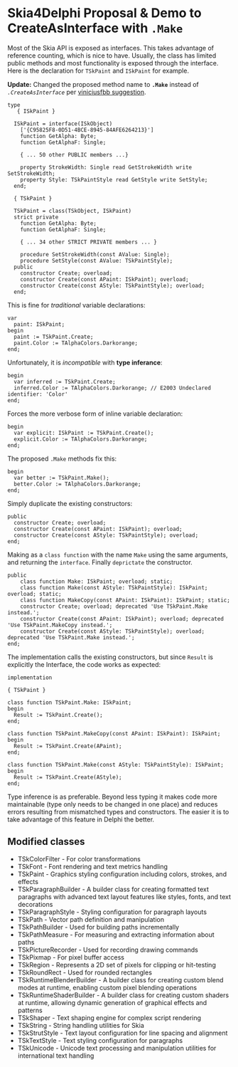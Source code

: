 ﻿# Skia4Delphi Proposal & Demo to CreateAsInterface with `.Make` 

Most of the Skia API is exposed as interfaces. This takes advantage of reference counting, which is nice to have. Usually, the class has limited public methods and most functionality is exposed through the interface. Here is the declaration for `TSkPaint` and `ISkPaint` for example.

**Update:** Changed the proposed method name to **`.Make`** instead of *`.CreateAsInterface`* per [viniciusfbb suggestion](https://github.com/skia4delphi/skia4delphi/pull/408#issuecomment-2787132333).   

```Delphi
type
   { ISkPaint }

  ISkPaint = interface(ISkObject) 
    ['{C95825F8-0D51-4BCE-8945-84AFE6264213}']
    function GetAlpha: Byte;
    function GetAlphaF: Single;

    { ... 50 other PUBLIC members ...}

    property StrokeWidth: Single read GetStrokeWidth write SetStrokeWidth;
    property Style: TSkPaintStyle read GetStyle write SetStyle;
  end;

  { TSkPaint }

  TSkPaint = class(TSkObject, ISkPaint)
  strict private
    function GetAlpha: Byte;
    function GetAlphaF: Single;
    
    { ... 34 other STRICT PRIVATE members ... }

    procedure SetStrokeWidth(const AValue: Single);
    procedure SetStyle(const AValue: TSkPaintStyle);
  public
    constructor Create; overload;
    constructor Create(const APaint: ISkPaint); overload;
    constructor Create(const AStyle: TSkPaintStyle); overload;
  end;
  ```

This is fine for *traditional* variable declarations:

```Delphi
var
  paint: ISkPaint;
begin
  paint := TSkPaint.Create;
  paint.Color := TAlphaColors.Darkorange;
end;
```

Unfortunately, it is *incompatible* with **type inferance**:

```Delphi
begin
  var inferred := TSkPaint.Create;
  inferred.Color := TAlphaColors.Darkorange; // E2003 Undeclared identifier: 'Color'
end;
```

Forces the more verbose form of inline variable declaration:

```Delphi
begin
  var explicit: ISkPaint := TSkPaint.Create();
  explicit.Color := TAlphaColors.Darkorange;
end;
```

The proposed `.Make` methods fix this:

```Delphi
begin
  var better := TSkPaint.Make();
  better.Color := TAlphaColors.Darkorange;
end;
```

Simply duplicate the existing constructors:

```Delphi
public  
  constructor Create; overload;
  constructor Create(const APaint: ISkPaint); overload;
  constructor Create(const AStyle: TSkPaintStyle); overload;
end;
```

Making as a `class function` with the name `Make` using the same arguments, and returning the `interface`. Finally `deprictate` the constructor.

```Delphi
public  
    class function Make: ISkPaint; overload; static;
    class function Make(const AStyle: TSkPaintStyle): ISkPaint; overload; static;
    class function MakeCopy(const APaint: ISkPaint): ISkPaint; static;
    constructor Create; overload; deprecated 'Use TSkPaint.Make instead.';
    constructor Create(const APaint: ISkPaint); overload; deprecated 'Use TSkPaint.MakeCopy instead.';
    constructor Create(const AStyle: TSkPaintStyle); overload; deprecated 'Use TSkPaint.Make instead.';
end;
```

The implementation calls the existing constructors, but since `Result` is explicitly the Interface, the code works as expected:

```Delphi
implementation

{ TSkPaint }

class function TSkPaint.Make: ISkPaint;
begin
  Result := TSkPaint.Create();
end;

class function TSkPaint.MakeCopy(const APaint: ISkPaint): ISkPaint;
begin
  Result := TSkPaint.Create(APaint);
end;

class function TSkPaint.Make(const AStyle: TSkPaintStyle): ISkPaint;
begin
  Result := TSkPaint.Create(AStyle);
end;
```

Type inference is as preferable. Beyond less typing it makes code more maintainable (type only needs to be changed in one place) and reduces errors resulting from mismatched types and constructors. The easier it is to take advantage of this feature in Delphi the better.

## Modified classes

* TSkColorFilter - For color transformations
* TSkFont - Font rendering and text metrics handling
* TSkPaint - Graphics styling configuration including colors, strokes, and effects
* TSkParagraphBuilder - A builder class for creating formatted text paragraphs with advanced text layout features like styles, fonts, and text decorations
* TSkParagraphStyle - Styling configuration for paragraph layouts
* TSkPath - Vector path definition and manipulation
* TSkPathBuilder - Used for building paths incrementally
* TSkPathMeasure - For measuring and extracting information about paths
* TSkPictureRecorder - Used for recording drawing commands
* TSkPixmap - For pixel buffer access
* TSkRegion - Represents a 2D set of pixels for clipping or hit-testing
* TSkRoundRect - Used for rounded rectangles
* TSkRuntimeBlenderBuilder - A builder class for creating custom blend modes at runtime, enabling custom pixel blending operations
* TSkRuntimeShaderBuilder - A builder class for creating custom shaders at runtime, allowing dynamic generation of graphical effects and patterns
* TSkShaper - Text shaping engine for complex script rendering
* TSkString - String handling utilities for Skia
* TSkStrutStyle - Text layout configuration for line spacing and alignment
* TSkTextStyle - Text styling configuration for paragraphs
* TSkUnicode - Unicode text processing and manipulation utilities for international text handling
